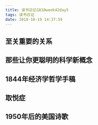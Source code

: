 ```yaml
---
title: 读书日记1810week42day5
tags: 读书日记
date: 2018-10-19 14:37:59
---
```


## 至关重要的关系

## 那些让你更聪明的科学新概念

## 1844年经济学哲学手稿

## 取悦症

## 1950年后的美国诗歌
